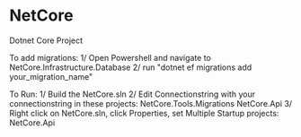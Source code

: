 # NetCore
Dotnet Core Project

To add migrations:
	1/ Open Powershell and navigate to NetCore.Infrastructure.Database
	2/ run "dotnet ef migrations add your_migration_name"

To Run:
	1/ Build the NetCore.sln
	2/ Edit Connectionstring with your connectionstring in these projects:
		NetCore.Tools.Migrations
		NetCore.Api
	3/ Right click on NetCore.sln, click Properties, set Multiple Startup projects:
		NetCore.Api
		
